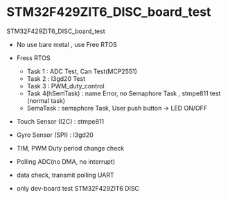 # STM32F429ZIT6_DISC_board_test
STM32F429ZIT6_DISC_board_test

 - No use bare metal , use Free RTOS
 - Fress RTOS
   - Task 1 : ADC Test, Can Test(MCP2551)
   - Task 2 : l3gd20 Test
   - Task 3 : PWM_duty_control
   - Task 4(hSemTask) : name Error, no Semaphore Task , stmpe811 test (normal task)
   - SemaTask : semaphore Task, User push button -> LED ON/OFF
   
 - Touch Sensor (I2C) : stmpe811
 - Gyro Sensor (SPI) : l3gd20
 - TIM, PWM Duty period change check
 - Polling ADC(no DMA, no interrupt)
 - data check, transmit polling UART
 - only dev-board test STM32F429ZIT6 DISC
